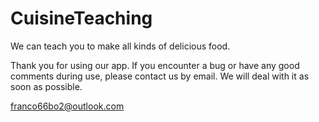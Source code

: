 # CuisineTeaching
We can teach you to make all kinds of delicious food.

Thank you for using our app. If you encounter a bug or have any good comments during use, please contact us by email. We will deal with it as soon as possible.

franco66bo2@outlook.com
